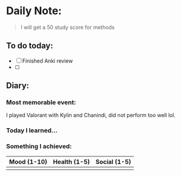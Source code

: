 # Daily Note: 

> I will get a 50 study score for methods

## To do today:
- [ ] Finished Anki review
- [ ] 

## Diary:
### Most memorable event:
I played Valorant with Kylin and Chanindi, did not perform too well lol. 

### Today I learned...


### Something I achieved:



| Mood (1-10) | Health (1-5) | Social (1-5) |
| ----------- | ------------ | ------------ |
|             |              |              |
